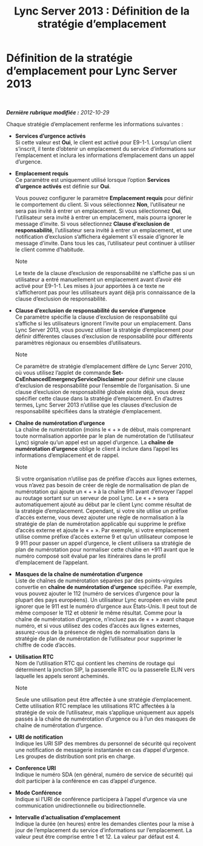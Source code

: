 ﻿---
title: 'Lync Server 2013 : Définition de la stratégie d’emplacement'
TOCTitle: Définition de la stratégie d’emplacement
ms:assetid: da3cca7f-f6e5-4b6f-90a1-2008e3dd1ebd
ms:mtpsurl: https://technet.microsoft.com/fr-fr/library/Gg398962(v=OCS.15)
ms:contentKeyID: 49299050
ms.date: 05/20/2016
mtps_version: v=OCS.15
ms.translationtype: HT
---

# Définition de la stratégie d’emplacement pour Lync Server 2013

 

_**Dernière rubrique modifiée :** 2012-10-29_

Chaque stratégie d’emplacement renferme les informations suivantes :

  - **Services d’urgence activés**  
    Si cette valeur est **Oui**, le client est activé pour E9-1-1. Lorsqu’un client s’inscrit, il tente d’obtenir un emplacement du service d’informations sur l’emplacement et inclura les informations d’emplacement dans un appel d’urgence.

<!-- end list -->

  - **Emplacement requis**  
    Ce paramètre est uniquement utilisé lorsque l’option **Services d’urgence activés** est définie sur **Oui**.
    
    Vous pouvez configurer le paramètre **Emplacement requis** pour définir le comportement du client. Si vous sélectionnez **Non**, l’utilisateur ne sera pas invité à entrer un emplacement. Si vous sélectionnez **Oui**, l’utilisateur sera invité à entrer un emplacement, mais pourra ignorer le message d’invite. Si vous sélectionnez **Clause d’exclusion de responsabilité**, l’utilisateur sera invité à entrer un emplacement, et une notification d’exclusion s’affichera également s’il essaie d’ignorer le message d’invite. Dans tous les cas, l’utilisateur peut continuer à utiliser le client comme d’habitude.
    
    > [!note]  
    > Le texte de la clause d’exclusion de responsabilité ne s’affiche pas si un utilisateur a entré manuellement un emplacement avant d’avoir été activé pour E9-1-1. Les mises à jour apportées à ce texte ne s’afficheront pas pour les utilisateurs ayant déjà pris connaissance de la clause d’exclusion de responsabilité.

<!-- end list -->

  - **Clause d’exclusion de responsabilité du service d’urgence**  
    Ce paramètre spécifie la clause d’exclusion de responsabilité qui s’affiche si les utilisateurs ignorent l’invite pour un emplacement. Dans Lync Server 2013, vous pouvez utiliser la stratégie d’emplacement pour définir différentes clauses d’exclusion de responsabilité pour différents paramètres régionaux ou ensembles d’utilisateurs.
    
    > [!note]  
    > Ce paramètre de stratégie d’emplacement diffère de Lync Server 2010, où vous utilisez l’applet de commande <strong>Set-CsEnhancedEmergencyServiceDisclaimer</strong> pour définir une clause d’exclusion de responsabilité pour l’ensemble de l’organisation. Si une clause d’exclusion de responsabilité globale existe déjà, vous devez spécifier cette clause dans la stratégie d’emplacement. En d’autres termes, Lync Server 2013 n’utilise que les clauses d’exclusion de responsabilité spécifiées dans la stratégie d’emplacement.

<!-- end list -->

  - **Chaîne de numérotation d’urgence**  
    La chaîne de numérotation (moins le « + » de début, mais comprenant toute normalisation apportée par le plan de numérotation de l’utilisateur Lync) signale qu’un appel est un appel d’urgence. La **chaîne de numérotation d’urgence** oblige le client à inclure dans l’appel les informations d’emplacement et de rappel.
    
    > [!note]  
    > Si votre organisation n’utilise pas de préfixe d’accès aux lignes externes, vous n’avez pas besoin de créer de règle de normalisation de plan de numérotation qui ajoute un « + » à la chaîne 911 avant d’envoyer l’appel au routage sortant sur un serveur de pool Lync. Le « + » sera automatiquement ajouté au début par le client Lync comme résultat de la stratégie d’emplacement. Cependant, si votre site utilise un préfixe d’accès externe, vous devez ajouter une règle de normalisation à la stratégie de plan de numérotation applicable qui supprime le préfixe d’accès externe et ajoute le « + ». Par exemple, si votre emplacement utilise comme préfixe d’accès externe 9 et qu’un utilisateur compose le 9 911 pour passer un appel d’urgence, le client utilisera sa stratégie de plan de numérotation pour normaliser cette chaîne en +911 avant que le numéro composé soit évalué par les itinéraires dans le profil d’emplacement de l’appelant.

<!-- end list -->

  - **Masques de la chaîne de numérotation d’urgence**  
    Liste de chaînes de numérotation séparées par des points-virgules convertie en **chaîne de numérotation d’urgence** spécifiée. Par exemple, vous pouvez ajouter le 112 (numéro de services d’urgence pour la plupart des pays européens). Un utilisateur Lync européen en visite peut ignorer que le 911 est le numéro d’urgence aux États-Unis. Il peut tout de même composer le 112 et obtenir le même résultat. Comme pour la chaîne de numérotation d’urgence, n’incluez pas de « + » avant chaque numéro, et si vous utilisez des codes d’accès aux lignes externes, assurez-vous de la présence de règles de normalisation dans la stratégie de plan de numérotation de l’utilisateur pour supprimer le chiffre de code d’accès.

<!-- end list -->

  - **Utilisation RTC**  
    Nom de l’utilisation RTC qui contient les chemins de routage qui déterminent la jonction SIP, la passerelle RTC ou la passerelle ELIN vers laquelle les appels seront acheminés.
    
    > [!note]  
    > Seule une utilisation peut être affectée à une stratégie d’emplacement. Cette utilisation RTC remplace les utilisations RTC affectées à la stratégie de voix de l’utilisateur, mais s’applique uniquement aux appels passés à la chaîne de numérotation d’urgence ou à l’un des masques de chaîne de numérotation d’urgence.

<!-- end list -->

  - **URI de notification**  
    Indique les URI SIP des membres du personnel de sécurité qui reçoivent une notification de messagerie instantanée en cas d’appel d’urgence. Les groupes de distribution sont pris en charge.

<!-- end list -->

  - **Conference URI**  
    Indique le numéro SDA (en général, numéro de service de sécurité) qui doit participer à la conférence en cas d’appel d’urgence.

<!-- end list -->

  - **Mode Conférence**  
    Indique si l’URI de conférence participera à l’appel d’urgence via une communication unidirectionnelle ou bidirectionnelle.

<!-- end list -->

  - **Intervalle d’actualisation d’emplacement**  
    Indique la durée (en heures) entre les demandes clientes pour la mise à jour de l’emplacement du service d’informations sur l’emplacement. La valeur peut être comprise entre 1 et 12. La valeur par défaut est 4.

